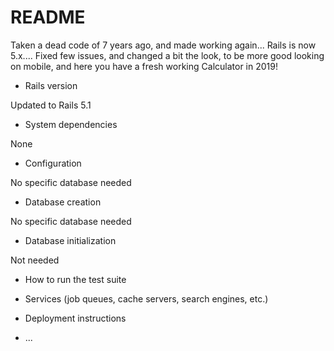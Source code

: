 # README

Taken a dead code of 7 years ago, and made working again... Rails is now 5.x....
Fixed few issues, and changed a bit the look, to be more good looking on mobile, and here you have a fresh working Calculator in 2019!

* Rails version

Updated to Rails 5.1

* System dependencies

None

* Configuration

No specific database needed

* Database creation

No specific database needed

* Database initialization

Not needed

* How to run the test suite

* Services (job queues, cache servers, search engines, etc.)

* Deployment instructions

* ...
